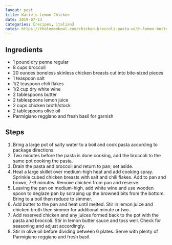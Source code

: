 ```yaml
---
layout: post
title: Katie's Lemon Chicken
date: 2019-07-13
categories: [recipes, italian]
notes: https://thelemonbowl.com/chicken-broccoli-pasta-with-lemon-butter-sauce/
---
```


## Ingredients

* 1 pound dry penne regular
* 8 cups broccoli
* 20 ounces boneless skinless chicken breasts cut into bite-sized pieces
* 1 teaspoon salt
* 1/2 teaspoon chili flakes
* 1/2 cup dry white wine
* 2 tablespoons butter
* 2 tablespoons lemon juice
* 2 cups chicken broth/stock
* 2 tablespoons olive oil
* Parmigiano reggiano and fresh basil for garnish

## Steps

1. Bring a large pot of salty water to a boil and cook pasta according to package directions.
2. Two minutes before the pasta is done cooking, add the broccoli to the same pot cooking the pasta.
3. Drain the pasta and broccoli and return to pan; set aside.
4. Heat a large skillet over medium-high heat and add cooking spray. Sprinkle cubed chicken breasts with salt and chili flakes. Add to pan and brown, 7-9 minutes. Remove chicken from pan and reserve.
5. Leaving the pan on medium-high, add white wine and use wooden spoon to deglaze pan by scraping up the browned bits from the bottom. Bring to a boil then reduce to simmer.
6. Add butter to the pan and heat until melted. Stir in lemon juice and chicken broth then simmer for additional minute or two.
7. Add reserved chicken and any juices formed back to the pot with the pasta and broccoli. Stir in lemon butter sauce and toss well. Check for seasoning and adjust accordingly.
8. Stir in olive oil before dividing between 6 plates. Serve with plenty of Parmigiano reggiano and fresh basil.
